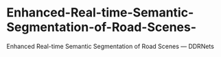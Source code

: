 # Enhanced-Real-time-Semantic-Segmentation-of-Road-Scenes-
Enhanced Real-time Semantic Segmentation of Road Scenes — DDRNets

